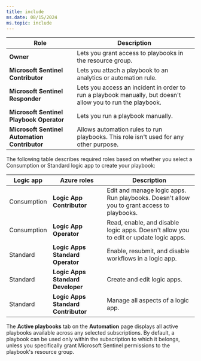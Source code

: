 ```yaml
---
title: include
ms.date: 08/15/2024
ms.topic: include
---
```


<!-- docutune:disable -->

| Role | Description  |
|------|--------------|
| **Owner** | Lets you grant access to playbooks in the resource group. |
| **Microsoft Sentinel Contributor** | Lets you attach a playbook to an analytics or automation rule. |
| **Microsoft Sentinel Responder** | Lets you access an incident in order to run a playbook manually, but doesn't allow you to run the playbook. |
| **Microsoft Sentinel Playbook Operator** | Lets you run a playbook manually. |
| **Microsoft Sentinel Automation Contributor** | Allows automation rules to run playbooks. This role isn't used for any other purpose. |

The following table describes required roles based on whether you select a Consumption or Standard logic app to create your playbook:

| Logic app | Azure roles | Description |
|-----------|-------------|-------------|
| Consumption | **Logic App Contributor** | Edit and manage logic apps. Run playbooks. Doesn't allow you to grant access to playbooks. |
| Consumption | **Logic App Operator** | Read, enable, and disable logic apps. Doesn't allow you to edit or update logic apps. |
| Standard | **Logic Apps Standard Operator** | Enable, resubmit, and disable workflows in a logic app. |
| Standard | **Logic Apps Standard Developer** | Create and edit logic apps. |
| Standard | **Logic Apps Standard Contributor** | Manage all aspects of a logic app. |

The **Active playbooks** tab on the **Automation** page displays all active playbooks available across any selected subscriptions. By default, a playbook can be used only within the subscription to which it belongs, unless you specifically grant Microsoft Sentinel permissions to the playbook's resource group.
